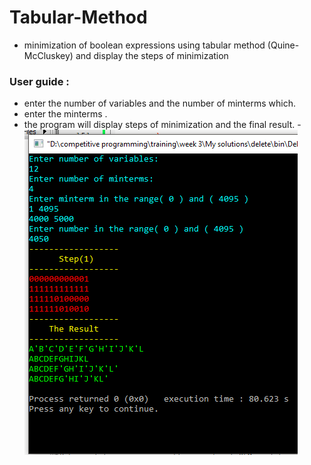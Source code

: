 # Tabular-Method 
   - minimization of boolean expressions using tabular method (Quine-McCluskey) and display the
    steps of minimization
    
### User guide :
   -  enter the number of variables and the number of minterms which.
   -  enter the minterms .
   -  the program will display steps of minimization and the final result.
   -![](https://github.com/Aboeleneen/Quine-McCluskey/blob/master/Report/Tabular%20Method(1).PNG)



